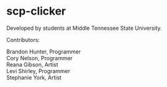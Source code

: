# scp-clicker
Developed by students at Middle Tennessee State University.

Contributors:

Brandon Hunter, Programmer</br>
Cory Nelson, Programmer</br>
Reana Gibson, Artist</br>
Levi Shirley, Programmer </br>
Stephanie York, Artist</br>
